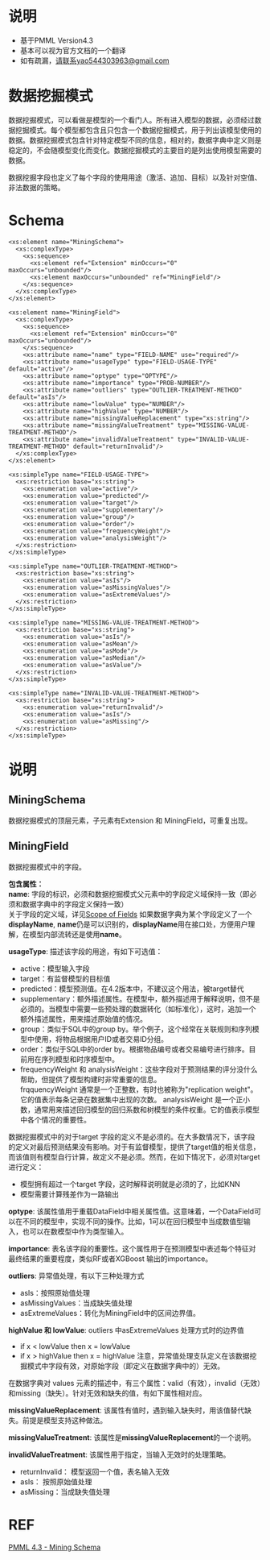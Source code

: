 # 说明
* 基于PMML Version4.3
* 基本可以视为官方文档的一个翻译
* 如有疏漏，请联系yao544303963@gmail.com

# 数据挖掘模式
数据挖掘模式，可以看做是模型的一个看门人。所有进入模型的数据，必须经过数据挖掘模式。每个模型都包含且只包含一个数据挖掘模式，用于列出该模型使用的数据。数据挖掘模式包含针对特定模型不同的信息，相对的，数据字典中定义则是稳定的，不会随模型变化而变化。数据挖掘模式的主要目的是列出使用模型需要的数据。

数据挖掘字段也定义了每个字段的使用用途（激活、追加、目标）以及针对空值、非法数据的策略。

# Schema
```
<xs:element name="MiningSchema">
  <xs:complexType>
    <xs:sequence>
      <xs:element ref="Extension" minOccurs="0" maxOccurs="unbounded"/>
      <xs:element maxOccurs="unbounded" ref="MiningField"/>
    </xs:sequence>
  </xs:complexType>
</xs:element>

<xs:element name="MiningField">
  <xs:complexType>
    <xs:sequence>
      <xs:element ref="Extension" minOccurs="0" maxOccurs="unbounded"/>
    </xs:sequence>
    <xs:attribute name="name" type="FIELD-NAME" use="required"/>
    <xs:attribute name="usageType" type="FIELD-USAGE-TYPE" default="active"/>
    <xs:attribute name="optype" type="OPTYPE"/>
    <xs:attribute name="importance" type="PROB-NUMBER"/>
    <xs:attribute name="outliers" type="OUTLIER-TREATMENT-METHOD" default="asIs"/>
    <xs:attribute name="lowValue" type="NUMBER"/>
    <xs:attribute name="highValue" type="NUMBER"/>
    <xs:attribute name="missingValueReplacement" type="xs:string"/>
    <xs:attribute name="missingValueTreatment" type="MISSING-VALUE-TREATMENT-METHOD"/>
    <xs:attribute name="invalidValueTreatment" type="INVALID-VALUE-TREATMENT-METHOD" default="returnInvalid"/>
  </xs:complexType>
</xs:element>

<xs:simpleType name="FIELD-USAGE-TYPE">
  <xs:restriction base="xs:string">
    <xs:enumeration value="active"/>
    <xs:enumeration value="predicted"/>
    <xs:enumeration value="target"/>
    <xs:enumeration value="supplementary"/>
    <xs:enumeration value="group"/>
    <xs:enumeration value="order"/>
    <xs:enumeration value="frequencyWeight"/>
    <xs:enumeration value="analysisWeight"/>
  </xs:restriction>
</xs:simpleType>

<xs:simpleType name="OUTLIER-TREATMENT-METHOD">
  <xs:restriction base="xs:string">
    <xs:enumeration value="asIs"/>
    <xs:enumeration value="asMissingValues"/>
    <xs:enumeration value="asExtremeValues"/>
  </xs:restriction>
</xs:simpleType>

<xs:simpleType name="MISSING-VALUE-TREATMENT-METHOD">
  <xs:restriction base="xs:string">
    <xs:enumeration value="asIs"/>
    <xs:enumeration value="asMean"/>
    <xs:enumeration value="asMode"/>
    <xs:enumeration value="asMedian"/>
    <xs:enumeration value="asValue"/>
  </xs:restriction>
</xs:simpleType>

<xs:simpleType name="INVALID-VALUE-TREATMENT-METHOD">
  <xs:restriction base="xs:string">
    <xs:enumeration value="returnInvalid"/>
    <xs:enumeration value="asIs"/>
    <xs:enumeration value="asMissing"/>
  </xs:restriction>
</xs:simpleType>
```

# 说明
## MiningSchema
数据挖掘模式的顶层元素，子元素有Extension 和 MiningField，可重复出现。

## MiningField
数据挖掘模式中的字段。

**包含属性：**  
**name**:
字段的标识，必须和数据挖掘模式父元素中的字段定义域保持一致（即必须和数据字典中的字段定义保持一致）  
关于字段的定义域，详见[Scope of Fields](http://dmg.org/pmml/v4-3/FieldScope.html)
如果数据字典为某个字段定义了一个**displayName**, **name**仍是可以识别的，**displayName**用在接口处，方便用户理解，在模型内部流转还是使用**name**。

**usageType**:
描述该字段的用途，有如下可选值：
* active：模型输入字段
* target：有监督模型的目标值
* predicted：模型预测值。在4.2版本中，不建议这个用法，被target替代
* supplementary：额外描述属性。在模型中，额外描述用于解释说明，但不是必须的。当模型中需要一些预处理的数据转化（如标准化），这时，追加一个额外描述属性，用来描述原始值的情况。
* group：类似于SQL中的group by。举个例子，这个经常在关联规则和序列模型中使用，将物品根据用户ID或者交易ID分组。
* order：类似于SQL中的order by。根据物品编号或者交易编号进行排序。目前用在序列模型和时序模型中。
* frequencyWeight 和 analysisWeight：这些字段对于预测结果的评分没什么帮助，但提供了模型构建时非常重要的信息。  
frqquencyWeight 通常是一个正整数，有时也被称为"replication weight"。它的值表示每条记录在数据集中出现的次数。
analysisWeight 是一个正小数，通常用来描述回归模型的回归系数和树模型的条件权重。它的值表示模型中各个情况的重要性。
  
数据挖掘模式中的对于target 字段的定义不是必须的。在大多数情况下，该字段的定义对最后预测结果没有影响。对于有监督模型，提供了target值的相关信息，而该值则有模型自行计算，故定义不是必须。然而，在如下情况下，必须对target 进行定义：
* 模型拥有超过一个target 字段，这时解释说明就是必须的了，比如KNN
* 模型需要计算残差作为一路输出

**optype**:
该属性值用于重载DataField中相关属性值。这意味着，一个DataField可以在不同的模型中，实现不同的操作。比如，1可以在回归模型中当成数值型输入，也可以在数模型中作为类型输入。

**importance**:
表名该字段的重要性。这个属性用于在预测模型中表述每个特征对最终结果的重要程度，类似RF或者XGBoost 输出的importance。

**outliers**:
异常值处理，有以下三种处理方式
* asIs：按照原始值处理
* asMissingValues：当成缺失值处理
* asExtremeValues：转化为MiningField中的区间边界值。

**highValue 和 lowValue**:
outliers 中asExtremeValues 处理方式时的边界值
* if x < lowValue then x = lowValue
* if x > highValue then x = highValue
注意，异常值处理支队定义在该数据挖掘模式中字段有效，对原始字段（即定义在数据字典中的）无效。



在数据字典对 values 元素的描述中，有三个属性：valid（有效），invalid（无效）和missing（缺失）。针对无效和缺失的值，有如下属性相对应。

**missingValueReplacement**:
该属性有值时，遇到输入缺失时，用该值替代缺失。前提是模型支持这种做法。  

**missingValueTreatment**: 
该属性是**missingValueReplacement**的一个说明。  

**invalidValueTreatment**:
该属性用于指定，当输入无效时的处理策略。
* returnInvalid： 模型返回一个值，表名输入无效
* asIs： 按照原始值处理
* asMissing：当成缺失值处理



# REF
[PMML 4.3 - Mining Schema](http://dmg.org/pmml/v4-3/MiningSchema.html)
